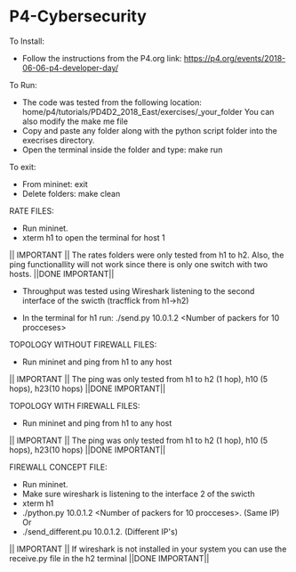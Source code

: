 # P4-Cybersecurity

To Install:
- Follow the instructions from the P4.org
link: https://p4.org/events/2018-06-06-p4-developer-day/

To Run:
- The code was tested from the following location: home/p4/tutorials/PD4D2_2018_East/exercises/_your_folder
  You can also modify the make me file 
- Copy and paste any folder along with the python script folder into the execrises directory.
- Open the terminal inside the folder and type: make run

To exit:
- From mininet: exit
- Delete folders: make clean

RATE FILES:
- Run mininet.
- xterm h1 to open the terminal for host 1 

|| IMPORTANT || 
The rates folders were only tested from h1 to h2. Also, the ping functionallity will not work since there is only one switch 
with two hosts.
||DONE IMPORTANT||

- Throughput was tested using Wireshark listening to the second interface of the swicth (tracffick from h1->h2)

- In the terminal for h1 run: ./send.py 10.0.1.2 <Number of packers for 10 procceses>

TOPOLOGY WITHOUT FIREWALL FILES:

- Run mininet and ping from h1 to any host

|| IMPORTANT || 
The ping was only tested from h1 to h2 (1 hop), h10 (5 hops), h23(10 hops)
||DONE IMPORTANT||

TOPOLOGY WITH FIREWALL FILES:

- Run mininet and ping from h1 to any host

|| IMPORTANT || 
The ping was only tested from h1 to h2 (1 hop), h10 (5 hops), h23(10 hops)
||DONE IMPORTANT||

FIREWALL CONCEPT FILE:

- Run mininet.
- Make sure wireshark is listening to the interface 2 of the swicth
- xterm h1
- ./python.py 10.0.1.2 <Number of packers for 10 procceses>.  (Same IP)
Or
- ./send_different.pu 10.0.1.2. (Different IP's)

|| IMPORTANT || 
If wireshark is not installed in your system you can use the receive.py file in the h2 terminal
||DONE IMPORTANT||
